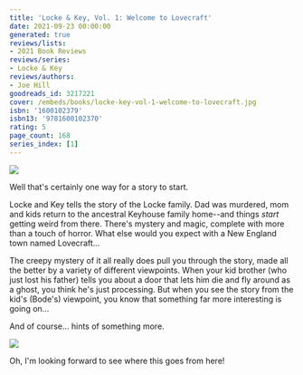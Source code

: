 ```yaml
---
title: 'Locke & Key, Vol. 1: Welcome to Lovecraft'
date: 2021-09-23 00:00:00
generated: true
reviews/lists:
- 2021 Book Reviews
reviews/series:
- Locke & Key
reviews/authors:
- Joe Hill
goodreads_id: 3217221
cover: /embeds/books/locke-key-vol-1-welcome-to-lovecraft.jpg
isbn: '1600102379'
isbn13: '9781600102370'
rating: 5
page_count: 168
series_index: [1]
---
```

![](/embeds/books/attachments/locke-and-key-1.1.png)  

Well that's certainly one way for a story to start.  

<!--more-->

Locke and Key tells the story of the Locke family. Dad was murdered, mom and kids return to the ancestral Keyhouse family home--and things *start* getting weird from there. There's mystery and magic, complete with more than a touch of horror. What else would you expect with a New England town named Lovecraft...  

The creepy mystery of it all really does pull you through the story, made all the better by a variety of different viewpoints. When your kid brother (who just lost his father) tells you about a door that lets him die and fly around as a ghost, you think he's just processing. But when you see the story from the kid's (Bode's) viewpoint, you know that something far more interesting is going on...  

And of course... hints of something more.  

![](/embeds/books/attachments/locke-and-key-1.2.png)  

Oh, I'm looking forward to see where this goes from here!